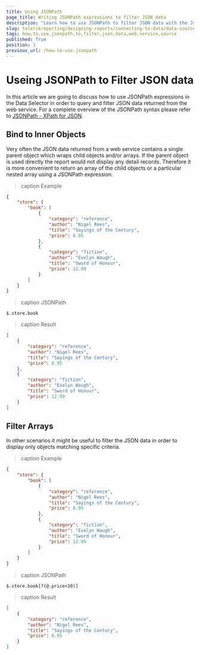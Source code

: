```yaml
---
title: Using JSONPath
page_title: Writing JSONPath expressions to filter JSON data
description: "Learn how to use JSONPath to filter JSON data with the JsonDataSource and WebServiceDataSource in Telerik Reporting."
slug: telerikreporting/designing-reports/connecting-to-data/data-source-components/webservicedatasource-component/how-to-use-jsonpath-to-filter-json-data
tags: how,to,use,jsonpath,to,filter,json,data,web,service,source
published: True
position: 1
previous_url: /how-to-use-jsonpath
---
```


# Useing JSONPath to Filter JSON data

In this article we are going to discuss how to use JSONPath expressions in the Data Selector in order to query and filter JSON data returned from the web service. For a complete overview of the JSONPath syntax please refer to [JSONPath - XPath for JSON](https://goessner.net/articles/JsonPath/).

## Bind to Inner Objects

Very often the JSON data returned from a web service contains a single parent object which wraps child objects and/or arrays. If the parent object is used directly the report would not display any detail records. Therefore it is more convenient to return an array of the child objects or a particular nested array using a JSONPath expression.

>caption Example

````JSON
{
	"store": {
		"book": [
			{
				"category": "reference",
				"author": "Nigel Rees",
				"title": "Sayings of the Century",
				"price": 8.95
			},
			{
				"category": "fiction",
				"author": "Evelyn Waugh",
				"title": "Sword of Honour",
				"price": 12.99
			}
		]
	}
}
````

>caption JSONPath

`$.store.book`

>caption Result

````JSON
[
	{
		"category": "reference",
		"author": "Nigel Rees",
		"title": "Sayings of the Century",
		"price": 8.95
	},
	{
		"category": "fiction",
		"author": "Evelyn Waugh",
		"title": "Sword of Honour",
		"price": 12.99
	}
]
````

## Filter Arrays

In other scenarios it might be useful to filter the JSON data in order to display only objects matching specific criteria.

>caption Example

````JSON
{
	"store": {
		"book": [
			{
				"category": "reference",
				"author": "Nigel Rees",
				"title": "Sayings of the Century",
				"price": 8.95
			},
			{
				"category": "fiction",
				"author": "Evelyn Waugh",
				"title": "Sword of Honour",
				"price": 12.99
			}
		]
	}
}
````

>caption JSONPath

`$.store.book[?(@.price<10)]`

>caption Result

````JSON
[
	{
		"category": "reference",
		"author": "Nigel Rees",
		"title": "Sayings of the Century",
		"price": 8.95
	}
]
````

